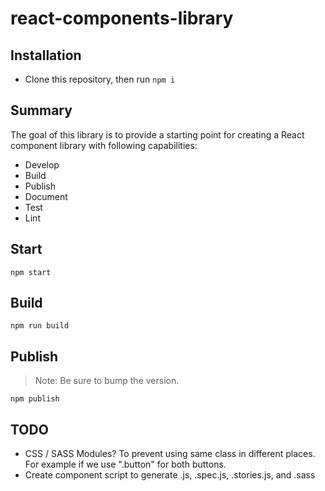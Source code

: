 # react-components-library

## Installation

- Clone this repository, then run `npm i`

## Summary

The goal of this library is to provide a starting point for creating a React component library with following capabilities:

- Develop
- Build
- Publish
- Document
- Test
- Lint

## Start

`npm start`

## Build

`npm run build`

## Publish

> Note: Be sure to bump the version.

`npm publish`

## TODO

- CSS / SASS Modules? To prevent using same class in different places. For example if we use ".button" for both buttons.
- Create component script to generate .js, .spec.js, .stories.js, and .sass
